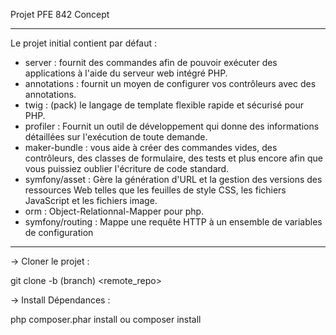 Projet PFE 842 Concept

----------------------

Le projet initial contient par défaut : 

* server : fournit des commandes afin de pouvoir exécuter des applications à l'aide du serveur web intégré PHP.
* annotations : fournit un moyen de configurer vos contrôleurs avec des annotations.
* twig : (pack) le langage de template flexible rapide et sécurisé pour PHP.
* profiler : Fournit un outil de développement qui donne des informations détaillées sur l'exécution de toute demande.
* maker-bundle : vous aide à créer des commandes vides, des contrôleurs, des classes de formulaire, des tests et plus 
encore afin que vous puissiez oublier l'écriture de code standard.
* symfony/asset : Gère la génération d'URL et la gestion des versions des ressources Web telles que les feuilles de style
 CSS, les fichiers JavaScript et les fichiers image.
 * orm : Object-Relationnal-Mapper pour php.
 * symfony/routing : Mappe une requête HTTP à un ensemble de variables de configuration
 
 
 --------------------------------------
 
-> Cloner le projet : 
 
 git clone -b (branch) <remote_repo>
 
-> Install Dépendances : 
 
 php composer.phar install
 ou 
 composer install  
 